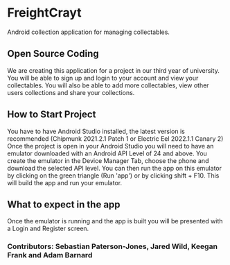 # FreightCrayt
Android collection application for managing collectables.

## Open Source Coding
We are creating this application for a project in our third year of university.
You will be able to sign up and login to your account and view your collectables.
You will also be able to add more collectables, view other users collections and share your collections.

## How to Start Project
You have to have Android Studio installed, the latest version is recommended (Chipmunk 2021.2.1 Patch 1 or Electric Eel 2022.1.1 Canary 2)
Once the project is open in your Android Studio you will need to have an emulator downloaded with an Android API Level of 24 and above.
You create the emulator in the Device Manager Tab, choose the phone and download the selected API level.
You can then run the app on this emulator by clicking on the green triangle (Run 'app') or by clicking shift + F10.
This will build the app and run your emulator.

## What to expect in the app
Once the emulator is running and the app is built you will be presented with a Login and Register screen.


### Contributors: Sebastian Paterson-Jones, Jared Wild, Keegan Frank and Adam Barnard
